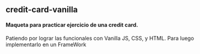 ## credit-card-vanilla

#### Maqueta para practicar ejercicio de una credit card. 
Patiendo por lograr las funcionales con Vanilla JS, CSS, y HTML. Para luego implementarlo en un FrameWork
